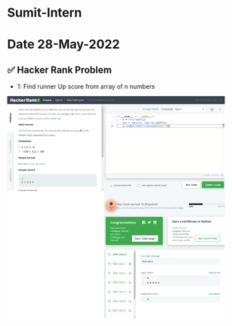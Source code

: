 # Sumit-Intern

# Date 28-May-2022


## ✅ Hacker Rank Problem
- 1: Find runner Up score from array of n numbers

![Alt text](Find_runner_up_score.png?raw="True")
